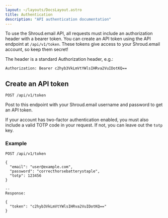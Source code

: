 ```yaml
---
layout: ~/layouts/DocsLayout.astro
title: Authentication
description: "API authentication documentation"
---
```


To use the Shroud.email API, all requests must include an authorization header with a bearer token. You can create an API token using the API endpoint at `/api/v1/token`. These tokens give access to your Shroud.email account, so keep them secret!

The header is a standard Authorization header, e.g.:

```
Authorization: Bearer c2hyb3VkLmVtYWlsIHRva2VuIDotKQ==
```

## Create an API token

`POST /api/v1/token`

Post to this endpoint with your Shroud.email username and password to get an API token.

If your account has two-factor authentication enabled, you must also include a valid TOTP code in your request. If not, you can leave out the `totp` key.

### Example

```
POST /api/v1/token

{
  "email": "user@example.com",
  "password": "correcthorsebatterystaple",
  "totp": 123456
}

--
Response:

{
  "token": "c2hyb3VkLmVtYWlsIHRva2VuIDotKQ=="
}
```